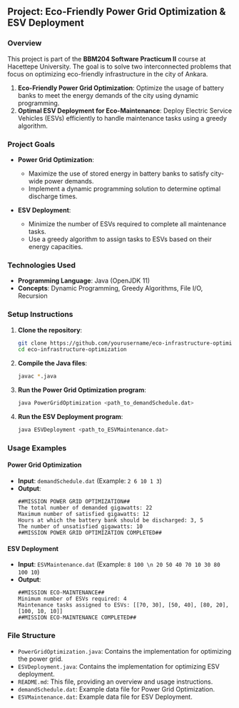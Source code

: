 

## Project: Eco-Friendly Power Grid Optimization & ESV Deployment

### Overview

This project is part of the **BBM204 Software Practicum II** course at Hacettepe University. The goal is to solve two interconnected problems that focus on optimizing eco-friendly infrastructure in the city of Ankara.

1. **Eco-Friendly Power Grid Optimization**: Optimize the usage of battery banks to meet the energy demands of the city using dynamic programming.
2. **Optimal ESV Deployment for Eco-Maintenance**: Deploy Electric Service Vehicles (ESVs) efficiently to handle maintenance tasks using a greedy algorithm.

### Project Goals

- **Power Grid Optimization**:
  - Maximize the use of stored energy in battery banks to satisfy city-wide power demands.
  - Implement a dynamic programming solution to determine optimal discharge times.
  
- **ESV Deployment**:
  - Minimize the number of ESVs required to complete all maintenance tasks.
  - Use a greedy algorithm to assign tasks to ESVs based on their energy capacities.

### Technologies Used

- **Programming Language**: Java (OpenJDK 11)
- **Concepts**: Dynamic Programming, Greedy Algorithms, File I/O, Recursion

### Setup Instructions

1. **Clone the repository**:
    ```bash
    git clone https://github.com/yourusername/eco-infrastructure-optimization.git
    cd eco-infrastructure-optimization
    ```

2. **Compile the Java files**:
    ```bash
    javac *.java
    ```

3. **Run the Power Grid Optimization program**:
    ```bash
    java PowerGridOptimization <path_to_demandSchedule.dat>
    ```

4. **Run the ESV Deployment program**:
    ```bash
    java ESVDeployment <path_to_ESVMaintenance.dat>
    ```

### Usage Examples

#### Power Grid Optimization
- **Input**: `demandSchedule.dat` (Example: `2 6 10 1 3`)
- **Output**:
    ```plaintext
    ##MISSION POWER GRID OPTIMIZATION##
    The total number of demanded gigawatts: 22
    Maximum number of satisfied gigawatts: 12
    Hours at which the battery bank should be discharged: 3, 5
    The number of unsatisfied gigawatts: 10
    ##MISSION POWER GRID OPTIMIZATION COMPLETED##
    ```

#### ESV Deployment
- **Input**: `ESVMaintenance.dat` (Example: `8 100 \n 20 50 40 70 10 30 80 100 10`)
- **Output**:
    ```plaintext
    ##MISSION ECO-MAINTENANCE##
    Minimum number of ESVs required: 4
    Maintenance tasks assigned to ESVs: [[70, 30], [50, 40], [80, 20], [100, 10, 10]]
    ##MISSION ECO-MAINTENANCE COMPLETED##
    ```

### File Structure

- `PowerGridOptimization.java`: Contains the implementation for optimizing the power grid.
- `ESVDeployment.java`: Contains the implementation for optimizing ESV deployment.
- `README.md`: This file, providing an overview and usage instructions.
- `demandSchedule.dat`: Example data file for Power Grid Optimization.
- `ESVMaintenance.dat`: Example data file for ESV Deployment.



